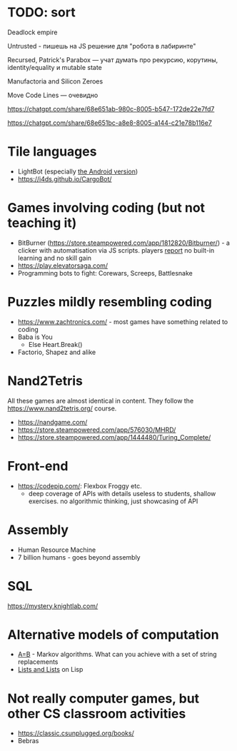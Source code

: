 # TODO: sort

Deadlock empire

Untrusted - пишешь на JS решение для "робота в лабиринте"

Recursed, Patrick's Parabox — учат думать про рекурсию, корутины, identity/equality и mutable state

Manufactoria and Silicon Zeroes

Move Code Lines — очевидно

https://chatgpt.com/share/68e651ab-980c-8005-b547-172de22e7fd7

https://chatgpt.com/share/68e651bc-a8e8-8005-a144-c21e78b116e7

# Tile languages

- LightBot (especially [the Android version](https://bit.ly/libercslightbot))
- https://i4ds.github.io/CargoBot/

# Games involving coding (but not teaching it)

- BitBurner (https://store.steampowered.com/app/1812820/Bitburner/) - a clicker with automatisation via JS scripts. players [report](https://www.reddit.com/r/Bitburner/comments/1jjyjou/bitburner_as_a_programming_learning_tool/) no built-in learning and no skill gain
- https://play.elevatorsaga.com/
- Programming bots to fight: Corewars, Screeps, Battlesnake

# Puzzles mildly resembling coding

- https://www.zachtronics.com/ - most games have something related to coding
- Baba is You
  - Else Heart.Break()
- Factorio, Shapez and alike

# Nand2Tetris

All these games are almost identical in content. They follow the https://www.nand2tetris.org/ course.

- https://nandgame.com/
- https://store.steampowered.com/app/576030/MHRD/
- https://store.steampowered.com/app/1444480/Turing_Complete/

# Front-end

- https://codepip.com/: Flexbox Froggy etc.
  - deep coverage of APIs with details useless to students, shallow exercises. no algorithmic thinking, just showcasing of API

# Assembly

- Human Resource Machine
- 7 billion humans - goes beyond assembly

# SQL

https://mystery.knightlab.com/

# Alternative models of computation

- [A=B](https://store.steampowered.com/app/1720850/AB/) - Markov algorithms. What can you achieve with a set of string replacements
- [Lists and Lists](https://eblong.com/zarf/zweb/lists/) on Lisp

# Not really computer games, but other CS classroom activities

- https://classic.csunplugged.org/books/
- Bebras

